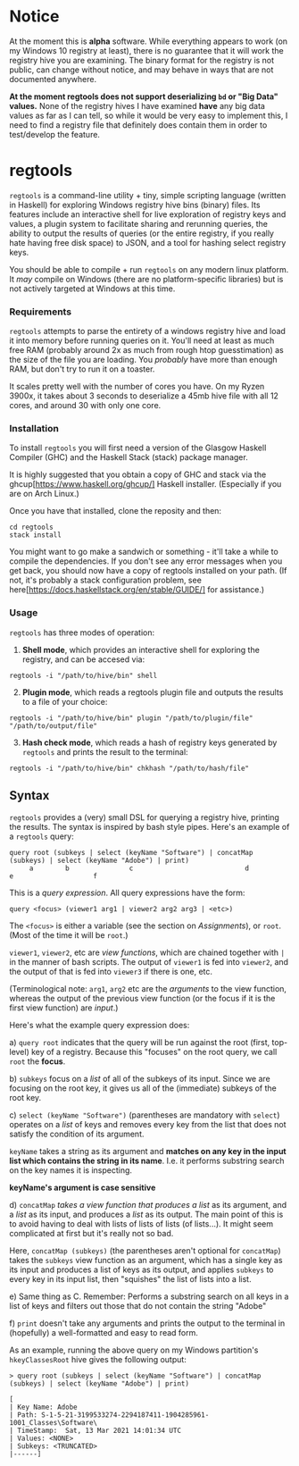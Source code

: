 # Notice 

At the moment this is **alpha** software. While everything appears to work (on my Windows 10 registry at least), there is no guarantee that it will work the registry hive you are examining. The binary format for the registry is not public, can change without notice, and may behave in ways that are not documented anywhere. 

**At the moment regtools does not support deserializing `bd` or "Big Data" values.** None of the registry hives I have examined **have** any big data values as far as I can tell, so while it would be very easy to implement this, I need to find a registry file that definitely does contain them in order to test/develop the feature. 

# regtools

`regtools` is a command-line utility + tiny, simple scripting language (written in Haskell) for exploring Windows registry hive bins (binary) files. Its features include an interactive shell for live exploration of registry keys and values, a plugin system to facilitate sharing and rerunning queries, the ability to output the results of queries (or the entire registry, if you really hate having free disk space) to JSON, and a tool for hashing select registry keys. 

You should be able to compile + run `regtools` on any modern linux platform. It *may* compile on Windows (there are no platform-specific libraries) but is not actively targeted at Windows at this time.

### Requirements 

`regtools` attempts to parse the entirety of a windows registry hive and load it into memory before running queries on it. You'll need at least as much free RAM (probably around 2x as much from rough htop guesstimation) as the size of the file you are loading. You *probably* have more than enough RAM, but don't try to run it on a toaster. 

It scales pretty well with the number of cores you have. On my Ryzen 3900x, it takes about 3 seconds to deserialize a 45mb hive file with all 12 cores, and around 30 with only one core. 

### Installation 

To install `regtools` you will first need a version of the Glasgow Haskell Compiler (GHC) and the Haskell Stack (stack) package manager. 

It is highly suggested that you obtain a copy of GHC and stack via the 
ghcup[https://www.haskell.org/ghcup/] Haskell installer. (Especially if you are on Arch Linux.) 

Once you have that installed, clone the reposity and then: 

```
cd regtools
stack install
```

You might want to go make a sandwich or something - it'll take a while to compile the dependencies. If you don't see any error messages when you get back, you should now have a copy of regtools installed on your path. (If not, it's probably a stack configuration problem, see here[https://docs.haskellstack.org/en/stable/GUIDE/] for assistance.)

### Usage 

`regtools` has three modes of operation:

1) **Shell mode**, which provides an interactive shell for exploring the registry, and can be accesed via:

```
regtools -i "/path/to/hive/bin" shell 
```

2) **Plugin mode**, which reads a regtools plugin file and outputs the results to a file of your choice:

```
regtools -i "/path/to/hive/bin" plugin "/path/to/plugin/file" "/path/to/output/file"
```

3) **Hash check mode**, which reads a hash of registry keys generated by `regtools` and prints the result to the terminal: 

```
regtools -i "/path/to/hive/bin" chkhash "/path/to/hash/file"
```

## Syntax 

`regtools` provides a (very) small DSL for querying a registry hive, printing the results. The syntax is inspired by bash style pipes. Here's an example of a `regtools` query: 

```
query root (subkeys | select (keyName "Software") | concatMap (subkeys) | select (keyName "Adobe") | print)
     a        b               c                            d                      e                    f
```

This is a *query expression*. All query expressions have the form:

```
query <focus> (viewer1 arg1 | viewer2 arg2 arg3 | <etc>)
``` 

The `<focus>` is either a variable (see the section on *Assignments*), or `root`. (Most of the time it will be `root`.)

`viewer1`, `viewer2`, etc are *view functions*, which are chained together with `|` in the manner of bash scripts. The output of `viewer1` is fed into `viewer2`, and the output of that is fed into `viewer3` if there is one, etc. 

(Terminological note: `arg1`, `arg2` etc are the *arguments* to the view function, whereas the output of the previous view function (or the focus if it is the first view function) are *input*.)

Here's what the example query expression does: 

a) `query root` indicates that the query will be run against the root (first, top-level) key of a registry. Because this "focuses" on the root query, we call `root` the **focus**. 

b) `subkeys` focus on a *list* of all of the subkeys of its input. Since we are focusing on the root key, it gives us all of the (immediate) subkeys of the root key. 

c) `select (keyName "Software")` (parentheses are mandatory with `select`) operates on a *list* of keys and removes every key from the list that does not satisfy the condition of its argument. 

`keyName` takes a string as its argument and **matches on any key in the input list which contains the string in its name**. I.e. it performs substring search on the key names it is inspecting.

**keyName's argument is case sensitive**

d) `concatMap` *takes a view function that produces a list* as its argument, and a *list* as its input, and produces a *list* as its output. The main point of this is to avoid having to deal with lists of lists of lists (of lists...). It might seem complicated at first but it's really not so bad. 

Here, `concatMap (subkeys)` (the parentheses aren't optional for `concatMap`) takes the `subkeys` view function as an argument, which has a single key as its input and produces a list of keys as its output, and applies `subkeys` to every key in its input list, then "squishes" the list of lists into a list. 

e) Same thing as C. Remember: Performs a substring search on all keys in a list of keys and filters out those that do not contain the string "Adobe"

f) `print` doesn't take any arguments and prints the output to the terminal in (hopefully) a well-formatted and easy to read form. 

As an example, running the above query on my Windows partition's `hkeyClassesRoot` hive gives the following output: 

```
> query root (subkeys | select (keyName "Software") | concatMap (subkeys) | select (keyName "Adobe") | print)

[
| Key Name: Adobe
| Path: S-1-5-21-3199533274-2294187411-1904285961-1001_Classes\Software\
| TimeStamp:  Sat, 13 Mar 2021 14:01:34 UTC
| Values: <NONE>
| Subkeys: <TRUNCATED>
|------]
```


